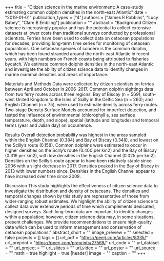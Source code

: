 +++
title = "Citizen science in the marine environment: A case-study estimating common dolphin densities in the north-east Atlantic"
date = "2019-01-01"
publication_types = ["4"]
authors = ["James R Robbins", "Lucy Babey", "Clare B Embling"]
publication = ""
abstract = "Background
Citizen science is increasingly popular and has the potential to collect extensive datasets at lower costs than traditional surveys conducted by professional scientists. Ferries have been used to collect data on cetacean populations for decades, providing long-term time series for monitoring of cetacean populations. One cetacean species of concern is the common dolphin, which has been found stranded around the north-east Atlantic in recent years, with high numbers on French coasts being attributed to fisheries bycatch. We estimate common dolphin densities in the north-east Atlantic and investigate the ability of citizen science data to identify changes in marine mammal densities and areas of importance.

Materials and Methods
Data were collected by citizen scientists on ferries between April and October in 2006–2017. Common dolphin sightings data from two ferry routes across three regions, Bay of Biscay (n = 569); south-west United Kingdom to the Isles of Scilly in the Celtic Sea (n = 260); and English Channel (n = 75), were used to estimate density across ferry routes. Two-stage Density Surface Models accounted for imperfect detection, and tested the influence of environmental (chlorophyll a, sea surface temperature, depth, and slope), spatial (latitude and longitude) and temporal terms (year and Julian day) on occurrence.

Results
Overall detection probability was highest in the areas sampled within the English Channel (0.384) and Bay of Biscay (0.348), and lowest on the Scilly’s route (0.158). Common dolphins were estimated to occur in higher densities on the Scilly’s route (0.400 per km2) and the Bay of Biscay (0.319 per km2), with low densities in the English Channel (0.025 per km2). Densities on the Scilly’s route appear to have been relatively stable since 2006 with a slight decrease in 2017. Densities peaked in the Bay of Biscay in 2013 with lower numbers since. Densities in the English Channel appear to have increased over time since 2009.

Discussion
This study highlights the effectiveness of citizen science data to investigate the distribution and density of cetaceans. The densities and temporal changes shown by this study are representative of those from wider-ranging robust estimates. We highlight the ability of citizen science to collect data over extensive periods of time which complements dedicated, designed surveys. Such long-term data are important to identify changes within a population; however, citizen science data may, in some situations, present challenges. We provide recommendations to ensure high-quality data which can be used to inform management and conservation of cetacean populations."
abstract_short = ""
image_preview = ""
selected = false
projects = []
tags = []
url_pdf = "https://peerj.com/articles/8335/"
url_preprint = "https://peerj.com/preprints/27569/"
url_code = ""
url_dataset = ""
url_project = ""
url_slides = ""
url_video = ""
url_poster = ""
url_source = ""
math = true
highlight = true
[header]
image = ""
caption = ""
+++
